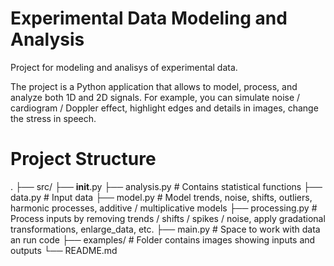 # Experimental Data Modeling and Analysis
Project for modeling and analisys of experimental data.

The project is a Python application that allows to model, process, and analyze both 1D and 2D signals. For example, you can simulate noise / cardiogram / Doppler effect, highlight edges and details in images, change
the stress in speech.

# Project Structure
.
├── src/
        ├── __init__.py
        ├── analysis.py                      # Contains statistical functions
        ├── data.py                          # Input data
        ├── model.py                         # Model trends, noise, shifts, outliers, harmonic processes, additive / multiplicative models
        ├── processing.py                    # Process inputs by removing trends / shifts / spikes / noise, apply gradational transformations, enlarge_data, etc.
├── main.py                    # Space to work with data an run code
├── examples/                               # Folder contains images showing inputs and outputs
└── README.md
